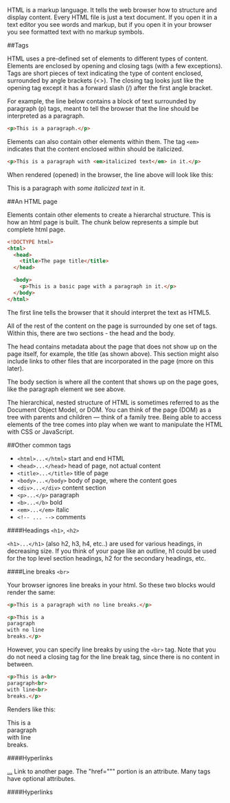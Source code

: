 HTML is a markup language. It tells the web browser how to structure and display content. Every HTML file is just a text document. If you open it in a text editor you see words and markup, but if you open it in your browser you see formatted text with no markup symbols.


##Tags

HTML uses a pre-defined set of elements to different types of content. Elements are enclosed by opening and closing tags (with a few exceptions). Tags are short pieces of text indicating the type of content enclosed, surrounded by angle brackets (<>). The closing tag looks just like the opening tag except it has a forward slash (/) after the first angle bracket.

For example, the line below contains a block of text surrounded by paragraph (p) tags, meant to tell the browser that the line should be interpreted as a paragraph.

```html
<p>This is a paragraph.</p>
```

Elements can also contain other elements within them. The tag `<em>` indicates that the content enclosed within should be italicized.

```html
<p>This is a paragraph with <em>italicized text</em> in it.</p>
```

When rendered (opened) in the browser, the line above will look like this:
<p>This is a paragraph with <em>some italicized text</em> in it.</p>

##An HTML page

Elements contain other elements to create a hierarchal structure. This is how an html page is built. The chunk below represents a simple but complete html page.

```html
<!DOCTYPE html>
<html>
  <head>
    <title>The page title</title>
  </head>

  <body>
    <p>This is a basic page with a paragraph in it.</p>
  </body>
</html>
```

The first line tells the browser that it should interpret the text as HTML5.

All of the rest of the content on the page is surrounded by one set of <html> tags. Within this, there are two sections - the head and the body. 

The head contains metadata about the page that does not show up on the page itself, for example, the title (as shown above). This section might also include links to other files that are incorporated in the page (more on this later). 

The body section is where all the content that shows up on the page goes, like the paragraph element we see above.

The hierarchical, nested structure of HTML is sometimes referred to as the Document Object Model, or DOM. You can think of the page (DOM) as a tree with parents and children — think of a family tree. Being able to access elements of the tree comes into play when we want to manipulate the HTML with CSS or JavaScript.

##Other common tags

* `<html>...</html>` start and end HTML
* `<head>...</head>` head of page, not actual content
* `<title>...</title>` title of page
* `<body>...</body>` body of page, where the content goes
* `<div>...</div>` content section
* `<p>...</p>` paragraph
* `<b>...</b>` bold
* `<em>...</em>` italic
* `<!-- ... -->` comments

####Headings `<h1>`, `<h2>`

`<h1>...</h1>` (also h2, h3, h4, etc..) are used for various headings, in decreasing size. If you think of your page like an outline, h1 could be used for the top level section headings, h2 for the secondary headings, etc. 

####Line breaks `<br>`

Your browser ignores line breaks in your html. So these two blocks would render the same:

```html
<p>This is a paragraph with no line breaks.</p>
```

```html
<p>This is a
paragraph
with no line
breaks.</p>
```

However, you can specify line breaks by using the `<br>` tag. Note that you do not need a closing tag for the line break tag, since there is no content in between. 

```html
<p>This is a<br>
paragraph<br>
with line<br>
breaks.</p>
```
Renders like this:

<p>This is a<br>
paragraph<br>
with line<br>
breaks.</p>


####Hyperlinks

<a href="http://...">...</a> Link to another page. The "href=""" portion is an attribute. Many tags have optional attributes.


####Hyperlinks
